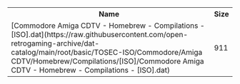 <table>
<tr><th>Name</th><th>Size</th></tr>
<tr><td>
[Commodore Amiga CDTV - Homebrew - Compilations - [ISO].dat](https://raw.githubusercontent.com/open-retrogaming-archive/dat-catalog/main/root/basic/TOSEC-ISO/Commodore/Amiga CDTV/Homebrew/Compilations/[ISO]/Commodore Amiga CDTV - Homebrew - Compilations - [ISO].dat)
</td><td>911</td></tr>
</table>
